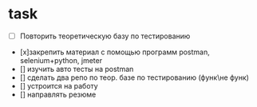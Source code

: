 # task

 * [ ] Повторить теоретическую базу по тестированию
* [x]закрепить материал с помощью программ postman, selenium+python, jmeter
* [] изучить авто тесты на postman
* [] сделать два репо по теор. базе по тестированию (функ\не функ)
* [] устроится на работу
* [] направлять резюме

